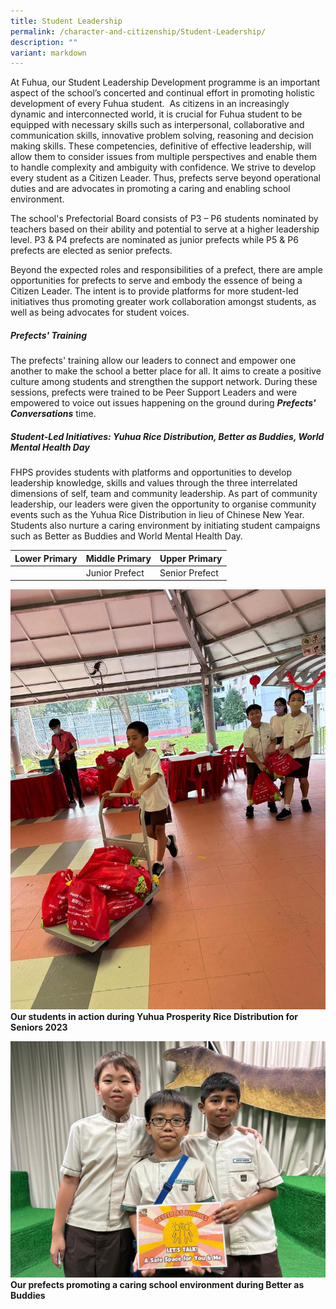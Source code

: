 ```yaml
---
title: Student Leadership
permalink: /character-and-citizenship/Student-Leadership/
description: ""
variant: markdown
---
```

At Fuhua, our Student Leadership Development programme is an important aspect of the school’s concerted and continual effort in promoting holistic development of every Fuhua student.&nbsp; As citizens in an increasingly dynamic and interconnected world, it is crucial for Fuhua student to be equipped with necessary skills such as interpersonal, collaborative and communication skills, innovative problem solving, reasoning and decision making skills. These competencies, definitive of effective leadership, will allow them to consider issues from multiple perspectives and enable them to handle complexity and ambiguity with confidence. We strive to develop every student as a Citizen Leader. Thus, prefects serve beyond operational duties and are advocates in promoting a caring and enabling school environment.

The school's Prefectorial Board consists of P3 – P6 students nominated by teachers based on their ability and potential to serve at a higher leadership level. P3 &amp; P4 prefects are nominated as junior prefects while P5 &amp; P6 prefects are elected as senior prefects.

Beyond the expected roles and responsibilities of a prefect, there are ample opportunities for prefects to serve and embody the essence of being a Citizen Leader. The intent is to provide platforms for more student-led initiatives thus promoting greater work collaboration amongst students, as well as being advocates for student voices.
         
##### **Prefects' Training**
The prefects' training allow our leaders to connect and empower one another to make the school a better place for all. It aims to create a positive culture among students and strengthen the support network. During these sessions, prefects were trained to be Peer Support Leaders and were empowered to voice out issues happening on the ground during ***Prefects' Conversations*** time.

##### **Student-Led Initiatives: Yuhua Rice Distribution, Better as Buddies, World Mental Health Day**
FHPS provides students with platforms and opportunities to develop leadership knowledge, skills and values through the three interrelated dimensions of self, team and community leadership. As part of community leadership, our leaders were given the opportunity to organise community events such as the Yuhua Rice Distribution in lieu of Chinese New Year. Students also nurture a caring environment by initiating student campaigns such as Better as Buddies and World Mental Health Day.



| Lower Primary | Middle Primary| Upper Primary |
| -------- | -------- | -------- |
|               | Junior Prefect     | Senior Prefect    |

![](/images/Fuhua%20Experience/Student%20Development/Character%20&amp;%20Citizenship/Student%20Leadership/Prefect_Photo__1_.jpeg) **Our students in action during Yuhua Prosperity Rice Distribution for Seniors 2023**

![](/images/Fuhua%20Experience/Student%20Development/Character%20&%20Citizenship/Student%20Leadership/Prefect_Photo__2_.jpeg) 
**Our prefects promoting a caring school environment during Better as Buddies**
